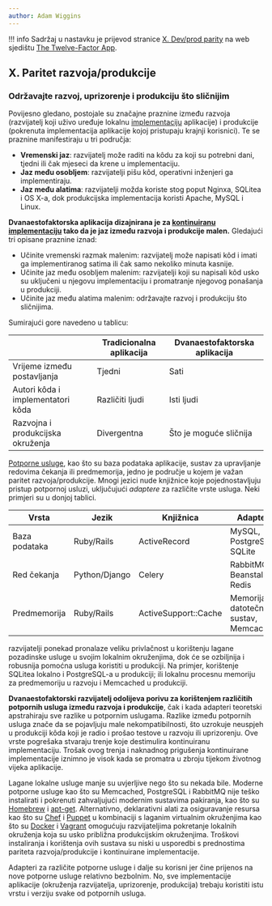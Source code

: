 ```yaml
---
author: Adam Wiggins
---
```


!!! info
    Sadržaj u nastavku je prijevod stranice [X. Dev/prod parity](https://12factor.net/dev-prod-parity) na web sjedištu [The Twelve-Factor App](https://12factor.net/).

## X. Paritet razvoja/produkcije
### Održavajte razvoj, uprizorenje i produkciju što sličnijim

Povijesno gledano, postojale su značajne praznine između razvoja (razvijatelj koji uživo uređuje lokalnu [implementaciju](codebase.md) aplikacije) i produkcije (pokrenuta implementacija aplikacije kojoj pristupaju krajnji korisnici). Te se praznine manifestiraju u tri područja:

* **Vremenski jaz**: razvijatelj može raditi na kôdu za koji su potrebni dani, tjedni ili čak mjeseci da krene u implementaciju.
* **Jaz među osobljem**: razvijatelji pišu kôd, operativni inženjeri ga implementiraju.
* **Jaz među alatima**: razvijatelji možda koriste stog poput Nginxa, SQLitea i OS X-a, dok produkcijska implementacija koristi Apache, MySQL i Linux.

**Dvanaestofaktorska aplikacija dizajnirana je za [kontinuiranu implementaciju](https://avc.com/2011/02/continuous-deployment/) tako da je jaz između razvoja i produkcije malen.** Gledajući tri opisane praznine iznad:

* Učinite vremenski razmak malenim: razvijatelj može napisati kôd i imati ga implementiranog satima ili čak samo nekoliko minuta kasnije.
* Učinite jaz među osobljem malenim: razvijatelji koji su napisali kôd usko su uključeni u njegovu implementaciju i promatranje njegovog ponašanja u produkciji.
* Učinite jaz među alatima malenim: održavajte razvoj i produkciju što sličnijima.

Sumirajući gore navedeno u tablicu:

|     | Tradicionalna aplikacija | Dvanaestofaktorska aplikacija |
| --- | ------------------------ | ----------------------------- |
| Vrijeme između postavljanja | Tjedni | Sati |
| Autori kôda i implementatori kôda | Različiti ljudi | Isti ljudi |
| Razvojna i produkcijska okruženja | Divergentna | Što je moguće sličnija |

[Potporne usluge](backing-services.md), kao što su baza podataka aplikacije, sustav za upravljanje redovima čekanja ili predmemorija, jedno je područje u kojem je važan paritet razvoja/produkcije. Mnogi jezici nude knjižnice koje pojednostavljuju pristup potpornoj usluzi, uključujući *adaptere* za različite vrste usluga. Neki primjeri su u donjoj tablici.

| Vrsta | Jezik | Knjižnica | Adapteri |
| ----- | ----- | --------- | -------- |
| Baza podataka | Ruby/Rails | ActiveRecord | MySQL, PostgreSQL, SQLite |
| Red čekanja | Python/Django | Celery | RabbitMQ, Beanstalkd, Redis |
| Predmemorija | Ruby/Rails | ActiveSupport::Cache | Memorija, datotečni sustav, Memcached |

razvijatelji ponekad pronalaze veliku privlačnost u korištenju lagane pozadinske usluge u svojim lokalnim okruženjima, dok će se ozbiljnija i robusnija pomoćna usluga koristiti u produkciji. Na primjer, korištenje SQLitea lokalno i PostgreSQL-a u produkciji; ili lokalnu procesnu memoriju za predmemoriju u razvoju i Memcached u produkciji.

**Dvanaestofaktorski razvijatelj odolijeva porivu za korištenjem različitih potpornih usluga između razvoja i produkcije**, čak i kada adapteri teoretski apstrahiraju sve razlike u potpornim uslugama. Razlike između potpornih usluga znače da se pojavljuju male nekompatibilnosti, što uzrokuje neuspjeh u produkciji kôda koji je radio i prošao testove u razvoju ili uprizorenju. Ove vrste pogrešaka stvaraju trenje koje destimulira kontinuiranu implementaciju. Trošak ovog trenja i naknadnog prigušenja kontinuirane implementacije iznimno je visok kada se promatra u zbroju tijekom životnog vijeka aplikacije.

Lagane lokalne usluge manje su uvjerljive nego što su nekada bile. Moderne potporne usluge kao što su Memcached, PostgreSQL i RabbitMQ nije teško instalirati i pokrenuti zahvaljujući modernim sustavima pakiranja, kao što su [Homebrew](https://brew.sh/) i [apt-get](https://help.ubuntu.com/community/AptGet/Howto). Alternativno, deklarativni alati za osiguravanje resursa kao što su [Chef](https://www.chef.io/products/chef-infra) i [Puppet](https://puppet.com/docs/) u kombinaciji s laganim virtualnim okruženjima kao što su [Docker](https://www.docker.com/) i [Vagrant](https://www.vagrantup.com/) omogućuju razvijateljima pokretanje lokalnih okruženja koja su usko približna produkcijskim okruženjima. Troškovi instaliranja i korištenja ovih sustava su niski u usporedbi s prednostima pariteta razvoja/produkcije i kontinuirane implementacije.

Adapteri za različite potporne usluge i dalje su korisni jer čine prijenos na nove potporne usluge relativno bezbolnim. No, sve implementacije aplikacije (okruženja razvijatelja, uprizorenje, produkcija) trebaju koristiti istu vrstu i verziju svake od potpornih usluga.
